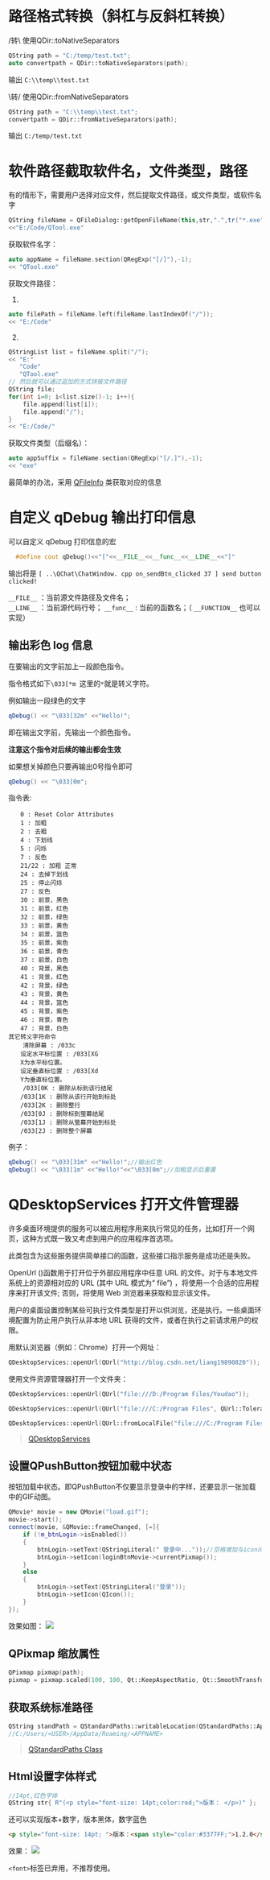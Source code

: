 # 路径格式转换（斜杠与反斜杠转换）
/转\\
使用QDir::toNativeSeparators
```c++
QString path = "C:/temp/test.txt";
auto convertpath = QDir::toNativeSeparators(path);
```
输出
```C:\\temp\\test.txt```

\转/
使用QDir::fromNativeSeparators
```c++
QString path = "C:\\temp\\test.txt";
convertpath = QDir::fromNativeSeparators(path);
```
输出
```C:/temp/test.txt```

# 软件路径截取软件名，文件类型，路径

有的情形下，需要用户选择对应文件，然后提取文件路径，或文件类型，或软件名字

```C++
QString fileName = QFileDialog::getOpenFileName(this,str,".",tr("*.exe"));
<<"E:/Code/QTool.exe"
```

获取软件名字：

```C++
auto appName = fileName.section(QRegExp("[/]"),-1);
<< "QTool.exe"
```

获取文件路径：

1. 

```c++
auto filePath = fileName.left(fileName.lastIndexOf("/"));
<< "E:/Code"
```

2. 

```cpp
QStringList list = fileName.split("/");
<< "E:"
   "Code"
   "QTool.exe"
// 然后就可以通过追加的方式拼接文件路径
QString file;
for(int i=0; i<list.size()-1; i++){
    file.append(list[i]);
    file.append("/");
}
<< "E:/Code/"
```

获取文件类型（后缀名）：

```c++
auto appSuffix = fileName.section(QRegExp("[/.]"),-1);
<< "exe"
```

最简单的办法，采用 [QFileInfo](Qt.md#QFileInfo) 类获取对应的信息

# 自定义 qDebug 输出打印信息
可以自定义 qDebug 打印信息的宏
```c++
  #define cout qDebug()<<"["<<__FILE__<<__func__<<__LINE__<<"]"
```
输出将是
`[ ..\QChat\ChatWindow. cpp on_sendBtn_clicked 37 ] send button clicked!`

`__FILE__` ：当前源文件路径及文件名；  
`__LINE__` ：当前源代码行号；
`__func__` : 当前的函数名；（ `__FUNCTION__` 也可以实现）

## 输出彩色 log 信息
在要输出的文字前加上一段颜色指令。

指令格式如下`\033[*m `这里的`*`就是转义字符。

例如输出一段绿色的文字

```c++
qDebug() << "\033[32m" <<"Hello!";
```

即在输出文字前，先输出一个颜色指令。

**注意这个指令对后续的输出都会生效**

如果想关掉颜色只要再输出0号指令即可

```c++
qDebug() << "\033[0m";
```

指令表:

```text
　　0 : Reset Color Attributes
　　1 : 加粗
　　2 : 去粗
　　4 : 下划线
　　5 : 闪烁
　　7 : 反色
　　21/22 : 加粗 正常
　　24 : 去掉下划线
　　25 : 停止闪烁
　　27 : 反色
　　30 : 前景，黑色
　　31 : 前景，红色
　　32 : 前景，绿色
　　33 : 前景，黄色
　　34 : 前景，篮色
　　35 : 前景，紫色
　　36 : 前景，青色
　　37 : 前景，白色
　　40 : 背景，黑色
　　41 : 背景，红色
　　42 : 背景，绿色
　　43 : 背景，黄色
　　44 : 背景，篮色
　　45 : 背景，紫色
　　46 : 背景，青色
　　47 : 背景，白色
其它转义字符命令
    清除屏幕 : /033c
　　设定水平标位置 : /033[XG
　　X为水平标位置。
　　设定垂直标位置 : /033[Xd
　　Y为垂直标位置。
    /033[0K : 删除从标到该行结尾
　　/033[1K : 删除从该行开始到标处
　　/033[2K : 删除整行　
　　/033[0J : 删除标到萤幕结尾
　　/033[1J : 删除从萤幕开始到标处
　　/033[2J : 删除整个屏幕
```

例子：

```c++
qDebug() << "\033[31m" <<"Hello!";//输出红色
qDebug() << "\033[1m" <<"Hello!"<<"\033[0m";//加粗显示后重置
```

# QDesktopServices 打开文件管理器

许多桌面环境提供的服务可以被应用程序用来执行常见的任务，比如打开一个网页，这种方式既一致又考虑到用户的应用程序首选项。

此类包含为这些服务提供简单接口的函数，这些接口指示服务是成功还是失败。

OpenUrl ()函数用于打开位于外部应用程序中任意 URL 的文件。对于与本地文件系统上的资源相对应的 URL (其中 URL 模式为“ file”) ，将使用一个合适的应用程序来打开该文件; 否则，将使用 Web 浏览器来获取和显示该文件。

用户的桌面设置控制某些可执行文件类型是打开以供浏览，还是执行。一些桌面环境配置为防止用户执行从非本地 URL 获得的文件，或者在执行之前请求用户的权限。

用默认浏览器（例如：Chrome）打开一个网址：

```c++
QDesktopServices::openUrl(QUrl("http://blog.csdn.net/liang19890820"));
```

使用文件资源管理器打开一个文件夹：

```c++
QDesktopServices::openUrl(QUrl("file:///D:/Program Files/Youdao"));

QDesktopServices::openUrl(QUrl("file:///C:/Program Files", QUrl::TolerantMode));//QUrl::TolerantMode：QUrl 将尝试纠正 URL 中的一些常见错误。这种模式对于解析来自严格符合标准的来源的 URL 非常有用。

QDesktopServices::openUrl(QUrl::fromLocalFile("file:///C:/Program Files (x86)"));
```


> [QDesktopServices](https://doc.qt.io/qt-5/qdesktopservices.html)

## 设置QPushButton按钮加载中状态

按钮加载中状态。即QPushButton不仅要显示登录中的字样，还要显示一张加载中的GIF动图。

```c++
QMovie* movie = new QMovie("load.gif");
movie->start();
connect(movie, &QMovie::frameChanged, [=]{ 
    if (!m_btnLogin->isEnabled())
    {
        btnLogin->setText(QStringLiteral(" 登录中..."));//空格增加与icon间隔
        btnLogin->setIcon(loginBtnMovie->currentPixmap());
    }
    else
    {
        btnLogin->setText(QStringLiteral("登录"));
        btnLogin->setIcon(QIcon());
    }
});
```

效果如图：
![](Qt.assets/loginstatusgif.png)

## QPixmap 缩放属性
```cpp
QPixmap pixmap(path);
pixmap = pixmap.scaled(100, 100, Qt::KeepAspectRatio, Qt::SmoothTransformation);
```

## 获取系统标准路径

```cpp
QString standPath = QStandardPaths::writableLocation(QStandardPaths::AppDataLocation);
//C:/Users/<USER>/AppData/Roaming/<APPNAME>
```

> [QStandardPaths Class](https://doc.qt.io/qt-6/qstandardpaths.html)

## Html设置字体样式

```cpp
//14pt,红色字体
QString str{ R"(<p style="font-size: 14pt;color:red;">版本： </p>)" };
```
还可以实现版本+数字，版本黑体，数字蓝色
```html
<p style="font-size: 14pt; ">版本：<span style="color:#3377FF;">1.2.0</span></p>
```
效果：
![](Qt.assets/Pasted%20image%2020220929161711.png)

`<font>`标签已弃用，不推荐使用。